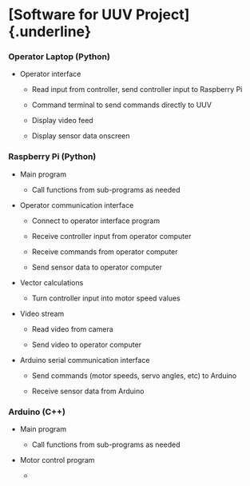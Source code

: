 # [Software for UUV Project]{.underline}

### Operator Laptop (Python)

-   Operator interface

    -   Read input from controller, send controller input to Raspberry
        Pi

    -   Command terminal to send commands directly to UUV

    -   Display video feed

    -   Display sensor data onscreen

### Raspberry Pi (Python)

-   Main program

    -   Call functions from sub-programs as needed

-   Operator communication interface

    -   Connect to operator interface program

    -   Receive controller input from operator computer

    -   Receive commands from operator computer

    -   Send sensor data to operator computer

-   Vector calculations

    -   Turn controller input into motor speed values

-   Video stream

    -   Read video from camera

    -   Send video to operator computer

-   Arduino serial communication interface

    -   Send commands (motor speeds, servo angles, etc) to Arduino

    -   Receive sensor data from Arduino

### Arduino (C++)

-   Main program

    -   Call functions from sub-programs as needed

-   Motor control program

    -   
